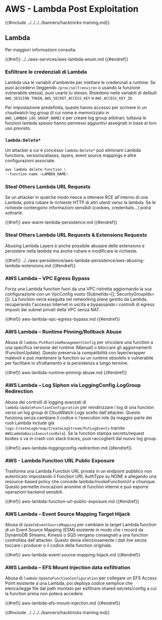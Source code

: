 # AWS - Lambda Post Exploitation

{{#include ../../../../banners/hacktricks-training.md}}

## Lambda

Per maggiori informazioni consulta:

{{#ref}}
../../aws-services/aws-lambda-enum.md
{{#endref}}

### Esfiltrare le credenziali di Lambda

Lambda usa le variabili d'ambiente per iniettare le credenziali a runtime. Se puoi accedervi (leggendo `/proc/self/environ` o usando la funzione vulnerabile stessa), puoi usarle tu stesso. Risiedono nelle variabili di default `AWS_SESSION_TOKEN`, `AWS_SECRET_ACCESS_KEY` e `AWS_ACCESS_KEY_ID`.

Per impostazione predefinita, queste hanno accesso per scrivere in un cloudwatch log group (il cui nome è memorizzato in `AWS_LAMBDA_LOG_GROUP_NAME`) e per creare log group arbitrari; tuttavia le funzioni lambda spesso hanno permessi aggiuntivi assegnati in base al loro uso previsto.

### `lambda:Delete*`
Un attacker a cui è concesso `lambda:Delete*` può eliminare Lambda functions, versions/aliases, layers, event source mappings e altre configurazioni associate.
```bash
aws lambda delete-function \
--function-name <LAMBDA_NAME>
```
### Steal Others Lambda URL Requests

Se un attacker in qualche modo riesce a ottenere RCE all'interno di una Lambda, potrà rubare le richieste HTTP di altri utenti verso la lambda. Se le richieste contengono informazioni sensibili (cookies, credentials...) potrà sottrarle.

{{#ref}}
aws-warm-lambda-persistence.md
{{#endref}}

### Steal Others Lambda URL Requests & Extensions Requests

Abusing Lambda Layers è anche possibile abusare delle extensions e persistere nella lambda ma anche rubare e modificare le richieste.

{{#ref}}
../../aws-persistence/aws-lambda-persistence/aws-abusing-lambda-extensions.md
{{#endref}}

### AWS Lambda – VPC Egress Bypass

Forza una Lambda function fuori da una VPC ristretta aggiornando la sua configurazione con un VpcConfig vuoto (SubnetIds=[], SecurityGroupIds=[]). La function verrà eseguita nel networking plane gestito da Lambda, recuperando l'accesso Internet in uscita e bypassando i controlli di egress imposti dai subnet privati della VPC senza NAT.

{{#ref}}
aws-lambda-vpc-egress-bypass.md
{{#endref}}

### AWS Lambda – Runtime Pinning/Rollback Abuse

Abusa di `lambda:PutRuntimeManagementConfig` per vincolare una function a una specifica versione del runtime (Manual) o bloccare gli aggiornamenti (FunctionUpdate). Questo preserva la compatibilità con layer/wrapper malevoli e può mantenere la function su un runtime obsoleto e vulnerabile per facilitare lo sfruttamento e la persistenza a lungo termine.

{{#ref}}
aws-lambda-runtime-pinning-abuse.md
{{#endref}}

### AWS Lambda – Log Siphon via LoggingConfig.LogGroup Redirection

Abusa dei controlli di logging avanzati di `lambda:UpdateFunctionConfiguration` per reindirizzare i log di una function verso un log group di CloudWatch Logs scelto dall'attacker. Questo funziona senza cambiare il codice o l'execution role (la maggior parte dei ruoli Lambda include già `logs:CreateLogGroup/CreateLogStream/PutLogEvents` tramite `AWSLambdaBasicExecutionRole`). Se la function stampa secrets/request bodies o va in crash con stack traces, puoi raccoglierli dal nuovo log group.

{{#ref}}
aws-lambda-loggingconfig-redirection.md
{{#endref}}

### AWS - Lambda Function URL Public Exposure

Trasforma una Lambda Function URL privata in un endpoint pubblico non autenticato impostando il Function URL AuthType su NONE e allegando una resource-based policy che concede lambda:InvokeFunctionUrl a chiunque. Questo permette invocazioni anonime di function interne e può esporre operazioni backend sensibili.

{{#ref}}
aws-lambda-function-url-public-exposure.md
{{#endref}}

### AWS Lambda – Event Source Mapping Target Hijack

Abusa di `UpdateEventSourceMapping` per cambiare la target Lambda function di un Event Source Mapping (ESM) esistente in modo che i record da DynamoDB Streams, Kinesis o SQS vengano consegnati a una function controllata dall'attacker. Questo devia silenziosamente i dati live senza toccare i producer o il codice della function originale.

{{#ref}}
aws-lambda-event-source-mapping-hijack.md
{{#endref}}

### AWS Lambda – EFS Mount Injection data exfiltration

Abusa di `lambda:UpdateFunctionConfiguration` per collegare un EFS Access Point esistente a una Lambda, poi deploya codice semplice che elenca/legge file dal path montato per esfiltrare shared secrets/config a cui la function prima non poteva accedere.

{{#ref}}
aws-lambda-efs-mount-injection.md
{{#endref}}



{{#include ../../../../banners/hacktricks-training.md}}
